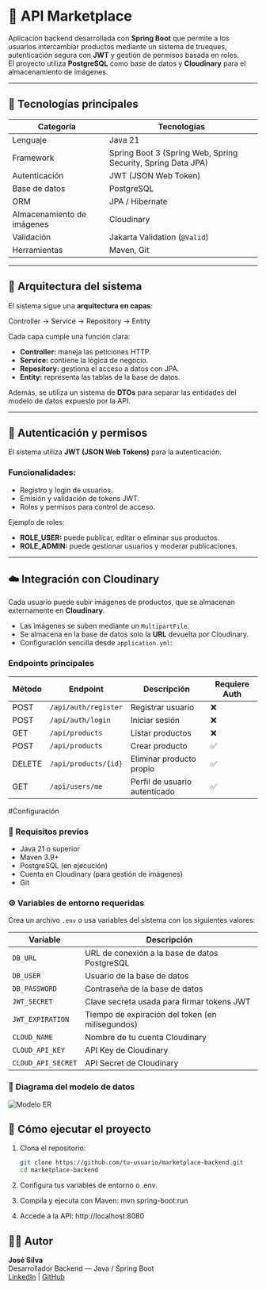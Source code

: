 # 🛒 API Marketplace

Aplicación backend desarrollada con **Spring Boot** que permite a los usuarios intercambiar productos mediante un sistema de trueques, autenticación segura con **JWT** y gestión de permisos basada en roles.  
El proyecto utiliza **PostgreSQL** como base de datos y **Cloudinary** para el almacenamiento de imágenes.

---

## 🚀 Tecnologías principales

| Categoría | Tecnologías |
|------------|-------------|
| Lenguaje | Java 21 |
| Framework | Spring Boot 3 (Spring Web, Spring Security, Spring Data JPA) |
| Autenticación | JWT (JSON Web Token) |
| Base de datos | PostgreSQL |
| ORM | JPA / Hibernate |
| Almacenamiento de imágenes | Cloudinary |
| Validación | Jakarta Validation (`@Valid`) |
| Herramientas | Maven,  Git |

---

## 🧩 Arquitectura del sistema

El sistema sigue una **arquitectura en capas**:

Controller → Service → Repository → Entity


Cada capa cumple una función clara:
- **Controller:** maneja las peticiones HTTP.
- **Service:** contiene la lógica de negocio.
- **Repository:** gestiona el acceso a datos con JPA.
- **Entity:** representa las tablas de la base de datos.

Además, se utiliza un sistema de **DTOs** para separar las entidades del modelo de datos expuesto por la API.

---

## 🔐 Autenticación y permisos

El sistema utiliza **JWT (JSON Web Tokens)** para la autenticación.

### Funcionalidades:
- Registro y login de usuarios.
- Emisión y validación de tokens JWT.
- Roles y permisos para control de acceso.

Ejemplo de roles:
- **ROLE_USER:** puede publicar, editar o eliminar sus productos.
- **ROLE_ADMIN:** puede gestionar usuarios y moderar publicaciones.

---

## ☁️ Integración con Cloudinary

Cada usuario puede subir imágenes de productos, que se almacenan externamente en **Cloudinary**.

- Las imágenes se suben mediante un `MultipartFile`.
- Se almacena en la base de datos solo la **URL** devuelta por Cloudinary.
- Configuración sencilla desde `application.yml`:




### Endpoints principales

| Método | Endpoint | Descripción | Requiere Auth |
|--------|-----------|--------------|----------------|
| POST | `/api/auth/register` | Registrar usuario | ❌ |
| POST | `/api/auth/login` | Iniciar sesión | ❌ |
| GET | `/api/products` | Listar productos | ❌ |
| POST | `/api/products` | Crear producto | ✅ |
| DELETE | `/api/products/{id}` | Eliminar producto propio | ✅ |
| GET | `/api/users/me` | Perfil de usuario autenticado | ✅ |

#Configuración 
### 🧰 Requisitos previos

- Java 21 o superior
- Maven 3.9+
- PostgreSQL (en ejecución)
- Cuenta en Cloudinary (para gestión de imágenes)
- Git

### ⚙️ Variables de entorno requeridas

Crea un archivo `.env` o usa variables del sistema con los siguientes valores:

| Variable | Descripción |
|-----------|-------------|
| `DB_URL` | URL de conexión a la base de datos PostgreSQL |
| `DB_USER` | Usuario de la base de datos |
| `DB_PASSWORD` | Contraseña de la base de datos |
| `JWT_SECRET` | Clave secreta usada para firmar tokens JWT |
| `JWT_EXPIRATION` | Tiempo de expiración del token (en milisegundos) |
| `CLOUD_NAME` | Nombre de tu cuenta Cloudinary |
| `CLOUD_API_KEY` | API Key de Cloudinary |
| `CLOUD_API_SECRET` | API Secret de Cloudinary |

### 🧭 Diagrama del modelo de datos

![Modelo ER](assets/diagram.er.png)


## 🧰 Cómo ejecutar el proyecto
1. Clona el repositorio:
   ```bash
   git clone https://github.com/tu-usuario/marketplace-backend.git
   cd marketplace-backend
   
2. Configura tus variables de entorno o .env.

3. Compila y ejecuta con Maven:
	mvn spring-boot:run

4. Accede a la API:
	http://localhost:8080
	
## 👨‍💻 Autor

**José Silva**  
Desarrollador Backend — Java / Spring Boot  
[LinkedIn](https://www.linkedin.com/in/tu-perfil) | [GitHub](https://github.com/tu-usuario)
